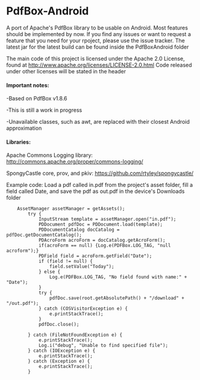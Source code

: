 PdfBox-Android
==============

A port of Apache's PdfBox library to be usable on Android. Most features should be implemented by now. If you find any issues or want to request a feature that you need for your rpoject, please use the issue tracker. The latest jar for the latest build can be found inside the PdfBoxAndroid folder

The main code of this project is licensed under the Apache 2.0 License, found at http://www.apache.org/licenses/LICENSE-2.0.html Code released under other licenses will be stated in the header

#### Important notes:

-Based on PdfBox v1.8.6

-This is still a work in progress

-Unavailable classes, such as awt, are replaced with their closest Android approximation

#### Libraries:
Apache Commons Logging library: http://commons.apache.org/proper/commons-logging/

SpongyCastle core, prov, and pkiv: https://github.com/rtyley/spongycastle/

Example code: Load a pdf called in.pdf from the project's asset folder, fill a field called Date, and save the pdf as out.pdf in the device's Downloads folder
```
	AssetManager assetManager = getAssets();
	    try {
	    	InputStream template = assetManager.open("in.pdf");
	    	PDDocument pdfDoc = PDDocument.load(template);
	    	PDDocumentCatalog docCatalog = pdfDoc.getDocumentCatalog();
	    	PDAcroForm acroForm = docCatalog.getAcroForm();
	    	if(acroForm == null) {Log.e(PDFBox.LOG_TAG, "null acroform");}
	    	PDField field = acroForm.getField("Date");
	    	if (field != null) {
	    	    field.setValue("Today");
	    	} else {
	    	    Log.e(PDFBox.LOG_TAG, "No field found with name:" + "Date");
	    	}
	    	try {
				pdfDoc.save(root.getAbsolutePath() + "/download" + "/out.pdf");
			} catch (COSVisitorException e) {
				e.printStackTrace();
			}
	    	pdfDoc.close();
	    	
	    } catch (FileNotFoundException e) {
	        e.printStackTrace();
	        Log.i("debug", "Unable to find specified file");
	    } catch (IOException e) {
	        e.printStackTrace();
	    } catch (Exception e) {
	    	e.printStackTrace();
	    }
```
